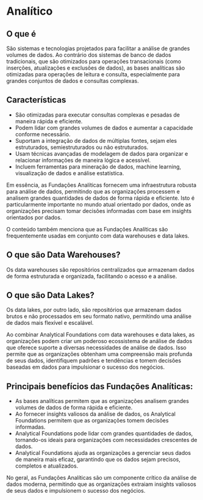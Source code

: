 # Analítico

## O que é

São sistemas e tecnologias projetados para facilitar a análise de grandes volumes de dados. Ao contrário dos sistemas de banco de dados tradicionais, que são otimizados para operações transacionais (como inserções, atualizações e exclusões de dados), as bases analíticas são otimizadas para operações de leitura e consulta, especialmente para grandes conjuntos de dados e consultas complexas.

## Características
- São otimizadas para executar consultas complexas e pesadas de maneira rápida e eficiente.
- Podem lidar com grandes volumes de dados e aumentar a capacidade conforme necessário.
- Suportam a integração de dados de múltiplas fontes, sejam eles estruturados, semiestruturados ou não estruturados.
- Usam técnicas avançadas de modelagem de dados para organizar e relacionar informações de maneira lógica e acessível.
- Incluem ferramentas para mineração de dados, machine learning, visualização de dados e análise estatística.

Em essência, as Fundações Analíticas fornecem uma infraestrutura robusta para análise de dados, permitindo que as organizações processem e analisem grandes quantidades de dados de forma rápida e eficiente. Isto é particularmente importante no mundo atual orientado por dados, onde as organizações precisam tomar decisões informadas com base em insights orientados por dados.

O conteúdo também menciona que as Fundações Analíticas são frequentemente usadas em conjunto com data warehouses e data lakes. 

## O que são Data Warehouses?
Os data warehouses são repositórios centralizados que armazenam dados de forma estruturada e organizada, facilitando o acesso e a análise. 

## O que são Data Lakes?
Os data lakes, por outro lado, são repositórios que armazenam dados brutos e não processados ​​em seu formato nativo, permitindo uma análise de dados mais flexível e escalável.

Ao combinar Analytical Foundations com data warehouses e data lakes, as organizações podem criar um poderoso ecossistema de análise de dados que oferece suporte a diversas necessidades de análise de dados. Isso permite que as organizações obtenham uma compreensão mais profunda de seus dados, identifiquem padrões e tendências e tomem decisões baseadas em dados para impulsionar o sucesso dos negócios.

## Principais benefícios das Fundações Analíticas:

- As bases analíticas permitem que as organizações analisem grandes volumes de dados de forma rápida e eficiente.
- Ao fornecer insights valiosos da análise de dados, os Analytical Foundations permitem que as organizações tomem decisões informadas.
- Analytical Foundations pode lidar com grandes quantidades de dados, tornando-os ideais para organizações com necessidades crescentes de dados.
- Analytical Foundations ajuda as organizações a gerenciar seus dados de maneira mais eficaz, garantindo que os dados sejam precisos, completos e atualizados.

No geral, as Fundações Analíticas são um componente crítico da análise de dados moderna, permitindo que as organizações extraiam insights valiosos de seus dados e impulsionem o sucesso dos negócios.

